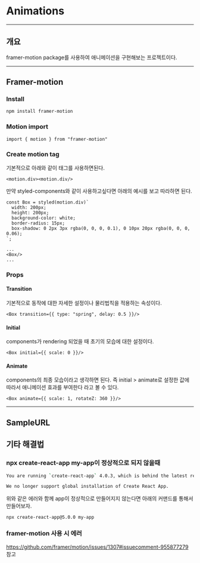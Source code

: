 # Animations

------

## 개요

framer-motion package를 사용하여 애니메이션을 구현해보는 프로젝트이다.



------

## Framer-motion

### Install

```bash
npm install framer-motion
```

### Motion import

```tsx
import { motion } from "framer-motion"
```

### Create motion tag

기본적으로 아래와 같이 태그를 사용하면된다.

```tsx
<motion.div><motion.div/>
```

만약 styled-components와 같이 사용하고싶다면 아래의 예시를 보고 따라하면 된다.

```tsx
const Box = styled(motion.div)`
  width: 200px;
  height: 200px;
  background-color: white;
  border-radius: 15px;
  box-shadow: 0 2px 3px rgba(0, 0, 0, 0.1), 0 10px 20px rgba(0, 0, 0, 0.06);
`;

...
<Box/>
...
```

### Props

#### Transition

기본적으로 동작에 대한 자세한 설정이나 물리법칙을 적용하는 속성이다.

```tsx
<Box transition={{ type: "spring", delay: 0.5 }}/>
```



#### Initial

components가 rendering 되었을 때 초기의 모습에 대한 설정이다.

```tsx
<Box initial={{ scale: 0 }}/>
```



#### Animate

components의 최종 모습이라고 생각하면 된다. 즉 initial > animate로 설정한 값에 따라서 애니메이션 효과를 부여한다 라고 볼 수 있다.

```tsx
<Box animate={{ scale: 1, rotateZ: 360 }}/>
```



------

## SampleURL

## 기타 해결법

### npx create-react-app my-app이 정상적으로 되지 않을때

```bash
You are running `create-react-app` 4.0.3, which is behind the latest release (5.0.0).

We no longer support global installation of Create React App.
```

위와 같은 에러와 함께 app이 정상적으로 만들어지지 않는다면 아래의 커맨드를 통해서 만들어보자.

```
npx create-react-app@5.0.0 my-app
```

### framer-motion 사용 시 에러

https://github.com/framer/motion/issues/1307#issuecomment-955877279 참고
